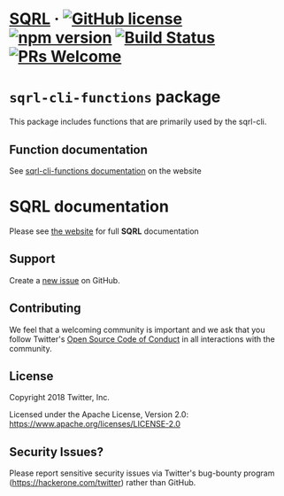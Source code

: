 # [SQRL](https://twitter.github.io/sqrl/) &middot; [![GitHub license](https://img.shields.io/badge/license-Apache%202-blue.svg)](https://github.com/twitter/sqrl/blob/master/LICENSE) [![npm version](https://img.shields.io/npm/v/sqrl.svg?style=flat)](https://www.npmjs.com/package/sqrl) [![Build Status](https://travis-ci.org/twitter/sqrl.svg?branch=master)](https://travis-ci.org/twitter/sqrl.svg?branch=master) [![PRs Welcome](https://img.shields.io/badge/PRs-welcome-brightgreen.svg)](https://github.com/twitter/sqrl/blob/master/CONTRIBUTING.md)

# `sqrl-cli-functions` package

This package includes functions that are primarily used by the sqrl-cli.

## Function documentation

See [sqrl-cli-functions documentation](https://twitter.github.io/sqrl/packages/sqrl-cli-functions.html) on the website

# SQRL documentation

Please see [the website](https://twitter.github.io/sqrl) for full **SQRL** documentation

## Support

Create a [new issue](https://github.com/twitter/sqrl/issues/new) on GitHub.

## Contributing

We feel that a welcoming community is important and we ask that you follow Twitter's
[Open Source Code of Conduct](https://github.com/twitter/code-of-conduct/blob/master/code-of-conduct.md)
in all interactions with the community.

## License

Copyright 2018 Twitter, Inc.

Licensed under the Apache License, Version 2.0: https://www.apache.org/licenses/LICENSE-2.0

## Security Issues?

Please report sensitive security issues via Twitter's bug-bounty program (https://hackerone.com/twitter) rather than GitHub.
